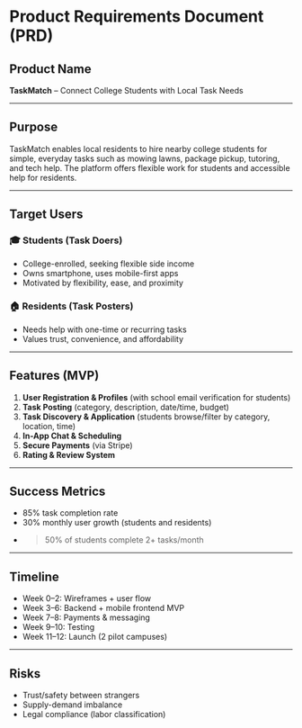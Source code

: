 # Product Requirements Document (PRD)

## Product Name
**TaskMatch** – Connect College Students with Local Task Needs

---

## Purpose
TaskMatch enables local residents to hire nearby college students for simple, everyday tasks such as mowing lawns, package pickup, tutoring, and tech help. The platform offers flexible work for students and accessible help for residents.

---

## Target Users
### 🎓 Students (Task Doers)
- College-enrolled, seeking flexible side income
- Owns smartphone, uses mobile-first apps
- Motivated by flexibility, ease, and proximity

### 🏠 Residents (Task Posters)
- Needs help with one-time or recurring tasks
- Values trust, convenience, and affordability

---

## Features (MVP)
1. **User Registration & Profiles** (with school email verification for students)
2. **Task Posting** (category, description, date/time, budget)
3. **Task Discovery & Application** (students browse/filter by category, location, time)
4. **In-App Chat & Scheduling**
5. **Secure Payments** (via Stripe)
6. **Rating & Review System**

---

## Success Metrics
- 85% task completion rate
- 30% monthly user growth (students and residents)
- >50% of students complete 2+ tasks/month

---

## Timeline
- Week 0–2: Wireframes + user flow
- Week 3–6: Backend + mobile frontend MVP
- Week 7–8: Payments & messaging
- Week 9–10: Testing
- Week 11–12: Launch (2 pilot campuses)

---

## Risks
- Trust/safety between strangers
- Supply-demand imbalance
- Legal compliance (labor classification)
